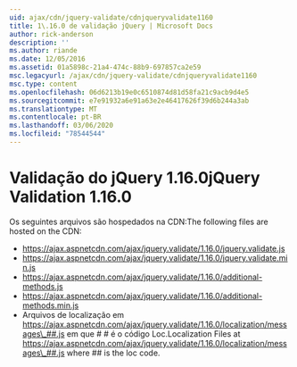 ```yaml
---
uid: ajax/cdn/jquery-validate/cdnjqueryvalidate1160
title: 1\.16.0 de validação jQuery | Microsoft Docs
author: rick-anderson
description: ''
ms.author: riande
ms.date: 12/05/2016
ms.assetid: 01a5898c-21a4-474c-88b9-697857ca2e59
msc.legacyurl: /ajax/cdn/jquery-validate/cdnjqueryvalidate1160
msc.type: content
ms.openlocfilehash: 06d6213b19e0c6510874d81d58fa21c9acb9d4e5
ms.sourcegitcommit: e7e91932a6e91a63e2e46417626f39d6b244a3ab
ms.translationtype: MT
ms.contentlocale: pt-BR
ms.lasthandoff: 03/06/2020
ms.locfileid: "78544544"
---
```

# <a name="jquery-validation-1160"></a><span data-ttu-id="1e8b0-102">Validação do jQuery 1.16.0</span><span class="sxs-lookup"><span data-stu-id="1e8b0-102">jQuery Validation 1.16.0</span></span>

<span data-ttu-id="1e8b0-103">Os seguintes arquivos são hospedados na CDN:</span><span class="sxs-lookup"><span data-stu-id="1e8b0-103">The following files are hosted on the CDN:</span></span>

- https://ajax.aspnetcdn.com/ajax/jquery.validate/1.16.0/jquery.validate.js
- https://ajax.aspnetcdn.com/ajax/jquery.validate/1.16.0/jquery.validate.min.js
- https://ajax.aspnetcdn.com/ajax/jquery.validate/1.16.0/additional-methods.js
- https://ajax.aspnetcdn.com/ajax/jquery.validate/1.16.0/additional-methods.min.js
- <span data-ttu-id="1e8b0-104">Arquivos de localização em https://ajax.aspnetcdn.com/ajax/jquery.validate/1.16.0/localization/messages\_##.js em que # # é o código Loc.</span><span class="sxs-lookup"><span data-stu-id="1e8b0-104">Localization Files at https://ajax.aspnetcdn.com/ajax/jquery.validate/1.16.0/localization/messages\_##.js where ## is the loc code.</span></span>
